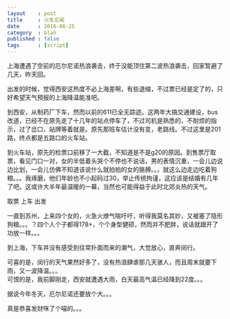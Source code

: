 ```yaml
---
layout    : post  
title     : 火车见闻  
date      : 2016-08-25  
category  : blah  
published : false  
tags      : [script]  
---
```


上海遭遇了空前的厄尔尼诺热浪袭击，终于没能顶住第二波热浪袭击，回家暂避了几天，昨天回。

<!-- more -->

出发的时候，觉得西安这热度不必上海差啊，有些退缩，不过票已经是定了的，只好希望天气预报的上海降温能准吧。

到西安，从制药厂下车，然而以前的611已全无踪迹。这两年大搞交通建设，bus改道，已经不在原先走了十几年的站点停车了，不过司机是熟悉的，不耐烦的指示，过了岔口，站牌等着就是。原先那班车估计没有变，老路线。不过这里是201路，终点都是五路口的火车站。

到火车站，原先的检票口前移了一大截，不知道是不是g20的原因。到售票厅取票，看见门口一对，女的半低着头哭个不停也不说话，男的表情沉重，一会儿边说边比划，一会儿仿佛不知道该说什么就拍拍的女的胳膊。。。就这么边走边吃着狗粮。。。我琢磨，他们年龄也不小起码过30，举止传统拘谨，这应该是结婚有几年了吧。这或许大半年最温暖的一幕，当然也可能得益于此时北郊炎热的天气。

取票 上车 出发  

一直到苏州，上来四个女的，火急火燎气喘吁吁，听得我莫名其妙，又被塞了隐形狗粮。。。？四个人个子都得178+，个个身型健硕，然而并不肥胖，说话就跟开了功放一样。。。

到上海，下车并没有感受到往常扑面而来的潮气，大觉放心，直奔闵行。

可喜的是，闵行的天气果然好多了，没有热浪肆虐那几天骇人，而且周末就要下雨，又一波降温。。。  
可恨的是，我前脚刚走，西安就遭遇大雨，白天最高气温已经降到22度。。。

据说今年冬天，厄尔尼诺还要放个大。。。

真是恭喜发财咪了个喵的。。。
